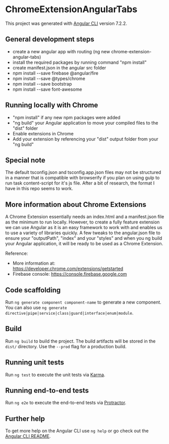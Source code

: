 # ChromeExtensionAngularTabs

This project was generated with [Angular CLI](https://github.com/angular/angular-cli) version 7.2.2.

## General development steps
* create a new angular app with routing (ng new chrome-extension-angular-tabs)
* install the required packages by running command "npm install"
* create manifest.json in the angular src folder
* npm install --save firebase @angular/fire
* npm install --save @types/chrome
* npm install --save bootstrap
* npm install --save font-awesome

## Running locally with Chrome
* "npm install" if any new npm packages were added
* "ng build" your Angular application to move your compiled files to the "dist" folder
* Enable extensions in Chrome
* Add your extension by referencing your "dist" output folder from your "ng build"

## Special note
The default tsconfig.json and tsconfig.app.json files may not be structured in a manner that is compatible with browserify if you plan on using gulp to run task content-script for it's js file. After a bit of research, the format I have in this repo seems to work.

## More information about Chrome Extensions
A Chrome Extension essentially needs an index.html and a manifest.json file as the minimum to run locally.
However, to create a fully feature extension we can use Angular as it is an easy framework to work with and enables us to use a variety of libraries quickly.
A few tweaks to the angular.json file to ensure your "outputPath", "index" and your "styles" and when you ng build your Angular application, it will be ready to be used as a Chrome Extension.

Reference:
* More information at: https://developer.chrome.com/extensions/getstarted
* Firebase console: https://console.firebase.google.com

## Code scaffolding

Run `ng generate component component-name` to generate a new component. You can also use `ng generate directive|pipe|service|class|guard|interface|enum|module`.

## Build

Run `ng build` to build the project. The build artifacts will be stored in the `dist/` directory. Use the `--prod` flag for a production build.

## Running unit tests

Run `ng test` to execute the unit tests via [Karma](https://karma-runner.github.io).

## Running end-to-end tests

Run `ng e2e` to execute the end-to-end tests via [Protractor](http://www.protractortest.org/).

## Further help

To get more help on the Angular CLI use `ng help` or go check out the [Angular CLI README](https://github.com/angular/angular-cli/blob/master/README.md).
